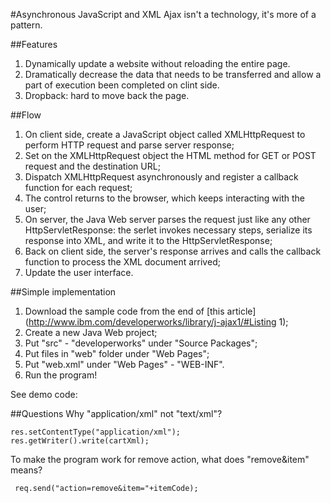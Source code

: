 #Asynchronous JavaScript and XML
Ajax isn't a technology, it's more of a pattern.  

##Features  
1. Dynamically update a website without reloading the entire page.  
2. Dramatically decrease the data that needs to be transferred and allow a part of execution been completed on clint side.  
3. Dropback: hard to move back the page.  

##Flow  
1. On client side, create a JavaScript object called XMLHttpRequest to perform HTTP request and parse server response;  
2. Set on the XMLHttpRequest object the HTML method for GET or POST request and the destination URL;  
2. Dispatch XMLHttpRequest asynchronously and register a callback function for each request;  
3. The control returns to the browser, which keeps interacting with the user;  
4. On server, the Java Web server parses the request just like any other HttpServletResponse: the serlet invokes necessary steps, serialize its response into XML, and write it to the HttpServletResponse;  
5. Back on client side, the server's response arrives and calls the callback function to process the XML document arrived;  
6. Update the user interface.  

##Simple implementation
1. Download the sample code from the end of [this article](http://www.ibm.com/developerworks/library/j-ajax1/#Listing 1);  
2. Create a new Java Web project;  
3. Put "src" - "developerworks" under "Source Packages";  
4. Put files in "web" folder under "Web Pages";  
5. Put "web.xml" under "Web Pages" - "WEB-INF".  
6. Run the program!  

See demo code: 


##Questions
Why "application/xml" not "text/xml"?  
```
res.setContentType("application/xml");
res.getWriter().write(cartXml);
```

To make the program work for remove action, what does "remove&item" means?
```
 req.send("action=remove&item="+itemCode);
```


